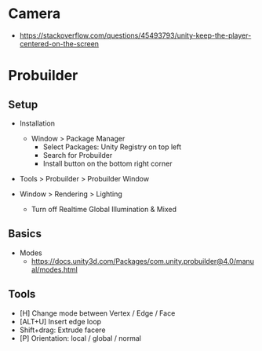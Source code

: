 # Camera

- https://stackoverflow.com/questions/45493793/unity-keep-the-player-centered-on-the-screen


# Probuilder

## Setup

- Installation
  - Window > Package Manager
    - Select Packages: Unity Registry on top left
    - Search for Probuilder
    - Install button on the bottom right corner

 - Tools > Probuilder > Probuilder Window

- Window > Rendering > Lighting
  - Turn off Realtime Global Illumination & Mixed



## Basics

- Modes
  - https://docs.unity3d.com/Packages/com.unity.probuilder@4.0/manual/modes.html

## Tools

- [H] Change mode between Vertex / Edge / Face
- [ALT+U] Insert edge loop
- Shift+drag: Extrude facere
- [P] Orientation: local / global / normal
